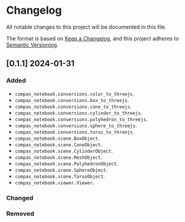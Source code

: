 # Changelog

All notable changes to this project will be documented in this file.

The format is based on [Keep a Changelog](https://keepachangelog.com/en/1.0.0/),
and this project adheres to [Semantic Versioning](https://semver.org/spec/v2.0.0.html).

## [0.1.1] 2024-01-31

### Added

* `compas_notebook.conversions.color_to_threejs`.
* `compas_notebook.conversions.box_to_threejs`.
* `compas_notebook.conversions.cone_to_threejs`.
* `compas_notebook.conversions.cylinder_to_threejs`.
* `compas_notebook.conversions.polyhedron_to_threejs`.
* `compas_notebook.conversions.sphere_to_threejs`.
* `compas_notebook.conversions.torus_to_threejs`.
* `compas_notebook.scene.BoxObject`.
* `compas_notebook.scene.ConeObject`.
* `compas_notebook.scene.CylinderObject`.
* `compas_notebook.scene.MeshObject`.
* `compas_notebook.scene.PolyhedronObject`.
* `compas_notebook.scene.SphereObject`.
* `compas_notebook.scene.TorusObject`.
* `compas_notebook.viewer.Viewer`.

### Changed

### Removed
